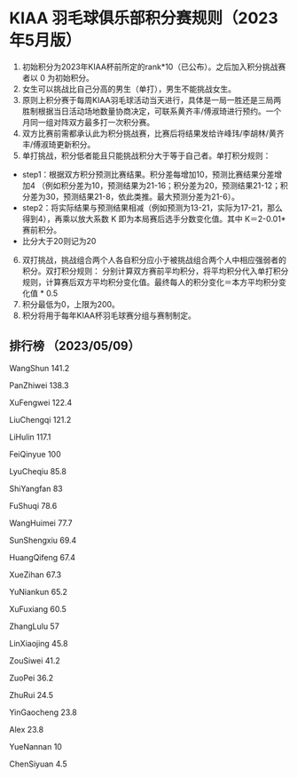 # KIAA 羽毛球俱乐部积分赛规则（2023年5月版）

1. 初始积分为2023年KIAA杯前所定的rank\*10（已公布）。之后加入积分挑战赛者以 0 为初始积分。
2. 女生可以挑战比自己分高的男生（单打），男生不能挑战女生。
3. 原则上积分赛于每周KIAA羽毛球活动当天进行，具体是一局一胜还是三局两胜制根据当日活动场地数量协商决定，可联系黄齐丰/傅淑琦进行预约。一个月同一组对阵双方最多打一次积分赛。
4. 双方比赛前需都承认此为积分挑战赛，比赛后将结果发给许峰玮/李胡林/黄齐丰/傅淑琦更新积分。
5. 单打挑战，积分低者能且只能挑战积分大于等于自己者。单打积分规则：
 - step1：根据双方积分预测比赛结果。积分差每增加10，预测比赛结果分差增加4
（例如积分差为10，预测结果为21-16；积分差为20，预测结果21-12；积分差为30，预测结果21-8，依此类推。最大预测分差为21-6）。
 - step2：将实际结果与预测结果相减（例如预测为13-21，实际为17-21，那么得到4），再乘以放大系数 K 即为本局赛后选手分数变化值。其中 K＝2-0.01\*赛前积分。
 - 比分大于20则记为20
6. 双打挑战，挑战组合两个人各自积分应小于被挑战组合两个人中相应强弱者的积分。双打积分规则：
分别计算双方赛前平均积分，将平均积分代入单打积分规则，计算赛后双方平均积分变化值。最终每人的积分变化＝本方平均积分变化值 * 0.5
7. 积分最低为0，上限为200。
8. 积分将用于每年KIAA杯羽毛球赛分组与赛制制定。
  
  
  

## 排行榜 （2023/05/09）

WangShun 141.2

PanZhiwei	138.3

XuFengwei	122.4

LiuChengqi	121.2

LiHulin	117.1

FeiQinyue	100

LyuCheqiu	85.8

ShiYangfan	83

FuShuqi	78.6

WangHuimei	77.7

SunShengxiu	69.4

HuangQifeng	67.4

XueZihan	67.3

YuNiankun	65.2

XuFuxiang	60.5

ZhangLulu	57

LinXiaojing	45.8

ZouSiwei	41.2

ZuoPei	36.2

ZhuRui	24.5

YinGaocheng	23.8

Alex	23.8

YueNannan	10

ChenSiyuan	4.5
